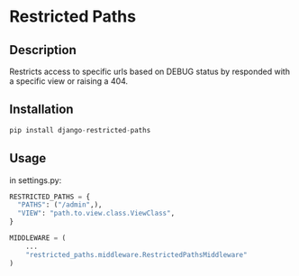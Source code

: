 # Restricted Paths

## Description

Restricts access to specific urls based on DEBUG status by responded with a specific view or raising a 404.

## Installation

```python
pip install django-restricted-paths
```

## Usage

in settings.py:

```python
RESTRICTED_PATHS = {
  "PATHS": ("/admin",),
  "VIEW": "path.to.view.class.ViewClass",
}

MIDDLEWARE = (
    ...
    "restricted_paths.middleware.RestrictedPathsMiddleware"
)
```
